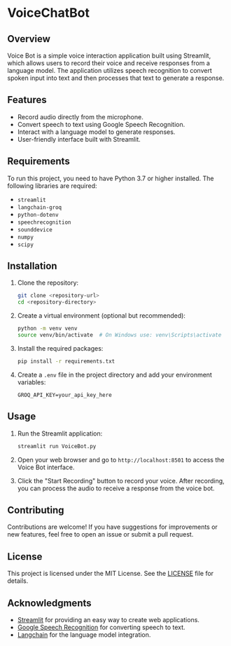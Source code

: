 # VoiceChatBot

## Overview

Voice Bot is a simple voice interaction application built using Streamlit, which allows users to record their voice and receive responses from a language model. The application utilizes speech recognition to convert spoken input into text and then processes that text to generate a response.

## Features

- Record audio directly from the microphone.
- Convert speech to text using Google Speech Recognition.
- Interact with a language model to generate responses.
- User-friendly interface built with Streamlit.

## Requirements

To run this project, you need to have Python 3.7 or higher installed. The following libraries are required:

- `streamlit`
- `langchain-groq`
- `python-dotenv`
- `speechrecognition`
- `sounddevice`
- `numpy`
- `scipy`

## Installation

1. Clone the repository:

   ```bash
   git clone <repository-url>
   cd <repository-directory>
   ```

2. Create a virtual environment (optional but recommended):

   ```bash
   python -m venv venv
   source venv/bin/activate  # On Windows use: venv\Scripts\activate
   ```

3. Install the required packages:

   ```bash
   pip install -r requirements.txt
   ```

4. Create a `.env` file in the project directory and add your environment variables:

   ```plaintext
   GROQ_API_KEY=your_api_key_here
   ```

## Usage

1. Run the Streamlit application:

   ```bash
   streamlit run VoiceBot.py
   ```

2. Open your web browser and go to `http://localhost:8501` to access the Voice Bot interface.

3. Click the "Start Recording" button to record your voice. After recording, you can process the audio to receive a response from the voice bot.

## Contributing

Contributions are welcome! If you have suggestions for improvements or new features, feel free to open an issue or submit a pull request.

## License

This project is licensed under the MIT License. See the [LICENSE](LICENSE) file for details.

## Acknowledgments

- [Streamlit](https://streamlit.io/) for providing an easy way to create web applications.
- [Google Speech Recognition](https://cloud.google.com/speech-to-text) for converting speech to text.
- [Langchain](https://langchain.com/) for the language model integration.
